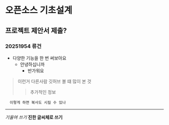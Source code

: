 # 오픈소스 기초설계
## 프로젝트 제안서 제출?
### 20251954 류건

* 다양한 기능을 한 번 써보아요
  + 안녕하십니까
    - 반가워요

> 이런거 다른사람 깃허브 볼 떄 많이 본 것
>> 추가적인 정보

      이렇게 하면 복사도 시킬 수 있나

<hr/>

_기울여 쓰기_
__진한 글씨체로 쓰기__
